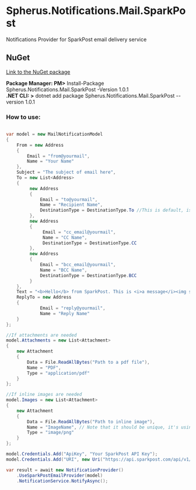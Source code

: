 # Spherus.Notifications.Mail.SparkPost
Notifications Provider for SparkPost email delivery service

## NuGet

[Link to the NuGet package](https://www.nuget.org/packages/Spherus.Notifications.Mail.SparkPost)

**Package Manager: PM>** Install-Package Spherus.Notifications.Mail.SparkPost -Version 1.0.1 <br />
**.NET CLI: >** dotnet add package Spherus.Notifications.Mail.SparkPost --version 1.0.1

### How to use:

```csharp

var model = new MailNotificationModel
{
    From = new Address
    {
        Email = "from@yourmail",
        Name = "Your Name"
    },
    Subject = "The subject of email here",
    To = new List<Address>
    {
         new Address
         {
             Email = "to@yourmail",
             Name = "Recipient Name",
             DestinationType = DestinationType.To //This is default, is not mandatory
         },
         new Address
         {
              Email = "cc_email@yourmail",
              Name = "CC Name",
              DestinationType = DestinationType.CC
         },
         new Address
         {
             Email = "bcc_email@yourmail",
             Name = "BCC Name",
             DestinationType = DestinationType.BCC
         }
    },
    Text = "<b>Hello</b> from SparkPost. This is <i>a message</i><img src='cid:ImageName' />",
    ReplyTo = new Address 
    { 
             Email = "reply@yourmail", 
             Name = "Reply Name" 
    }
};

//If attachments are needed
model.Attachments = new List<Attachment>
{
    new Attachment
    {
        Data = File.ReadAllBytes("Path to a pdf file"),
        Name = "PDF",
        Type = "application/pdf"
    }
};

//If inline images are needed
model.Images = new List<Attachment>
{
    new Attachment
    {
        Data = File.ReadAllBytes("Path to inline image"),
        Name = "ImageName", // Note that it should be unique, it's using in text as <img src='cid:ImageName' />
        Type = "image/png"
    }
};

model.Credentials.Add("ApiKey", "Your SparkPost API Key");
model.Credentials.Add("URI", new Uri("https://api.sparkpost.com/api/v1/transmissions"));

var result = await new NotificationProvider()
    .UseSparkPostEmailProvider(model)
    .NotificationService.NotifyAsync();

```
